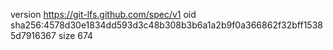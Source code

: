 version https://git-lfs.github.com/spec/v1
oid sha256:4578d30e1834dd593d3c48b308b3b6a1a2b9f0a366862f32bff15385d7916367
size 674
